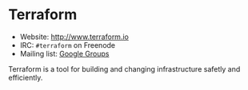 # Terraform

* Website: http://www.terraform.io
* IRC: `#terraform` on Freenode
* Mailing list: [Google Groups](http://groups.google.com/group/terraform)

Terraform is a tool for building and changing infrastructure
safetly and efficiently.
